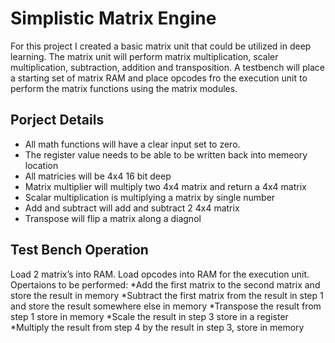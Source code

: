# Simplistic Matrix Engine

For this project I created a basic matrix unit that could be utilized in deep learning. The matrix unit  will perform matrix multiplication, scaler multiplication, subtraction, addition and transposition. A testbench will place a starting set of matrix RAM and place opcodes fro the execution unit to perform the matrix functions using the matrix modules.

## Porject Details

* All math functions will have a clear input set to zero.
* The register value needs to be able to be written back into memeory location 
* All matricies will be 4x4 16 bit deep 
* Matrix multiplier will multiply two 4x4 matrix and return a 4x4 matrix 
* Scalar multiplication is multiplying a matrix by single number
* Add and subtract will add and subtract 2 4x4 matrix 
* Transpose will flip a matrix along a diagnol

## Test Bench Operation 

Load 2 matrix’s into RAM. Load opcodes into RAM for the execution unit.
Opertaions to be performed:
*Add the first matrix to the second matrix and store the result in memory
*Subtract the first matrix from the result in step 1 and store the result somewhere else in memory
*Transpose the result from step 1 store in memory
*Scale the result in step 3 store in a register
*Multiply the result from step 4 by the result in step 3, store in memory

